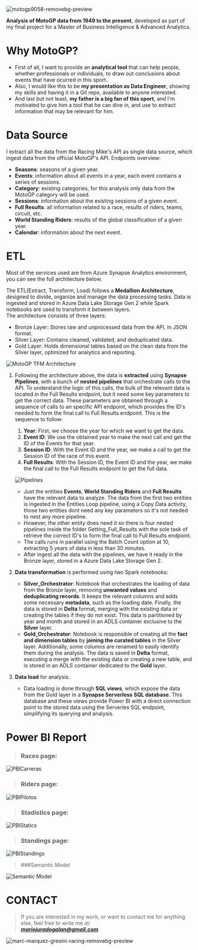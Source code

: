 ![motogp9058-removebg-preview](https://github.com/user-attachments/assets/7d1aae2c-053c-448c-b45f-9618c4ee14d7)

**Analysis of MotoGP data from 1949 to the present**, developed as part of my final project for a Master of Business Intelligence & Advanced Analytics.
# Why MotoGP?
+ First of all, I want to provide an **analytical tool** that can help people, whether professionals or individuals, to draw out conclusions about events that have ocurred in this sport.
+ Also, I would like this to be **my presentation as Data Engineer**, showing my skills and having it in a Git repo, available to anyone interested.
+ And last but not least, **my father is a big fan of this sport**, and I'm motivated to give him a tool that he can dive in, and use to extract information that may be relevant for him.
# Data Source
I extract all the data from the Racing Mike's API as single data source, which ingest data from the official MotoGP's API.
Endpoints overview:
+ **Seasons**: seasons of a given year.
+ **Events**: information about all events in a year, each event contains a series of sessions.
+ **Category**: existing categories, for this analysis only data from the MotoGP category will be used.
+ **Sessions**: information about the existing sessions of a given event.
+ **Full Results**: all information related to a race, results of riders, teams, circuit, etc.
+ **World Standing Riders**: results of the global classification of a given year.
+ **Calendar**: information about the next event.

# ETL

Most of the services used are from Azure Synapse Analytics environment, you can see the full architecture below.

The ETL(Extract, Transform, Load) follows a **Medallion Architecture**, designed to divide, organize and manage the data processing tasks. Data is ingested and stored in  Azure Data Lake Storage Gen 2 while Spark notebooks are used to transform it between layers.  
The architecture consists of three layers:
+ Bronze Layer: Stores raw and unprocessed data from the API, in JSON format.  
+ Silver Layer: Contains cleaned, validated, and deduplicated data.  
+ Gold Layer: Holds dimensional tables based on the clean data from the Silver layer, optimized for analytics and reporting.

![MotoGP TFM Architecture](https://github.com/user-attachments/assets/25a6319e-80bb-4fd8-9b72-60535d9dca99)

1. Following the architecture above, the data is **extracted** using **Synapse Pipelines**, with a bunch of **nested pipelines** that orchestrate calls to the API.
To understand the logic of this calls, the bulk of the relevant data is located in the Full Results endpoint, but it need some key parameters
to get the correct data. These parameters are obtained through a sequence of calls to an specific API endpoint, which provides the ID's 
needed to form the final call to Full Results endpoint. This is the sequence to follow:
    1. **Year**: First, we choose the year for which we want to get the data.
    2. **Event ID**: We use the obtained year to make the next call and get the ID of the Events for that year.
    3. **Session ID**: With the Event ID and the year, we make a call to get the Session ID of the race of this event.
    4. **Full Results**: With the Session ID, the Event ID and the year, we make the final call to the Full Results endpoint to get the full data.
       
    ![Pipelines](https://github.com/user-attachments/assets/40fbb437-ee59-4e9a-8eb6-1e3e18695591)

    + Just the entities **Events**, **World Standing Riders** and **Full Results** have the relevant data to analyze. The data from the first two entities is ingested in the Entities Loop pipeline, using a Copy Data activity, those two entities dont need any key parameters so it's not needed to nest any more pipeline.
    + However, the other entity does need it so there is four nested pipelines inside the folder Getting_Full_Results with the sole task of retrieve the correct ID's to form the final call to Full Results endpoint. 
    + The calls runs in parallel using the Batch Count option at 10, extracting 5 years of data in less than 30 minutes.
    + After ingest all the data with the pipelines, we have it ready in the Bronze layer, stored in a Azure Data Lake Storage Gen 2.

2. **Data transformation** is performed using two Spark notebooks: 
    + **Silver_Orchestrator**: Notebook that orchestrates the loading of data from the Bronze layer, removing **unwanted values** ​​and **deduplicating records**. It keeps the relevant columns and adds some necessary **metadata**, such as the loading date. Finally, the data is stored in **Delta** format, merging with the existing data or creating the tables if they do not exist. This data is partitioned by year and month and stored in an ADLS container exclusive to the **Silver** layer.
    + **Gold_Orchestrator**: Notebook is responsible of creating all the **fact and dimension tables** by **joining the curated tables** in the Silver layer. Additionally, some columns are renamed to easily identify them during the analysis. The data is saved in **Delta** format, executing a merge with the existing data or creating a new table, and is stored in an ADLS container dedicated to the **Gold** layer.

3. **Data load** for analysis:
    + Data loading is done through **SQL views**, which expose the data from the Gold layer in a **Synapse Serverless SQL database**. This database and these views provide Power BI with a direct connection point to the stored data using the Serverles SQL endpoint, simplifying its querying and analysis.

# Power BI Report

> ### Races page:
> 
![PBICarreras](https://github.com/user-attachments/assets/7fd00ec2-0956-4363-b84e-5764216d5ad4)

> ### Riders page:
> 
![PBIPilotos](https://github.com/user-attachments/assets/7d4f512e-66b7-49c5-bcd5-2bad6eb1bd78)

> ### Stadistics page:
> 
![PBIStatics](https://github.com/user-attachments/assets/1537f4ea-3790-4eab-bbf5-9ad3823c2916)

> ### Standings page:

![PBIStandings](https://github.com/user-attachments/assets/42ee19d3-1e69-4022-ac8f-8906f4f868cf)

> ###Semantic Model
> 
![Semantic Model](https://github.com/user-attachments/assets/6ecea468-9cbc-48f8-83db-e83997aa4fc7)

# CONTACT

> If you are interested in my work, or want to contact me for anything else, feel free to write me at:  
***mariojuradogalan@gmail.com***

![marc-marquez-gresini-racing-removebg-preview](https://github.com/user-attachments/assets/c0f9fb70-dc36-4a85-9f83-86c779ef21f7)

